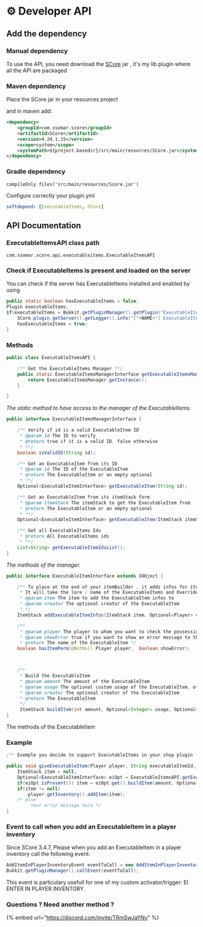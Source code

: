 # ⚙️ Developer API

## Add the dependency

### Manual dependency

To use the API, you need download the [SCore](https://modrinth.com/plugin/score) jar , it's my lib plugin where all the API are packaged

### Maven dependency

Place the SCore jar in your resources project

and in maven add:

```xml
<dependency>
    <groupId>com.ssomar.score</groupId>
    <artifactId>SCore</artifactId>
    <version>4.24.1.15</version>
    <scope>system</scope>
    <systemPath>${project.basedir}/src/main/resources/SCore.jar</systemPath>
</dependency>
```

### Gradle dependency

```
compileOnly files('src/main/resources/Score.jar')
```

Configure correctly your plugin.yml

```yaml
softdepend: [ExecutableItems, SCore]
```

## API Documentation

### ExecutableItemsAPI class path

`com.ssomar.score.api.executableitems.ExecutableItemsAPI`

### Check if ExecutableItems is present and loaded on the server

You can check if the server has ExecutableItems installed and enabled by using

```java
public static boolean hasExecutableItems = false;
Plugin executableItems;
if(executableItems = Bukkit.getPluginManager().getPlugin("ExecutableItems") != null && executableItems.isEnabled()) {
    SCore.plugin.getServer().getLogger().info("["+NAME+"] ExecutableItems hooked !");
    hasExecutableItems = true;
}
```



### Methods

```java
public class ExecutableItemsAPI {

    /** Get the ExecutableItems Manager **/
    public static ExecutableItemsManagerInterface getExecutableItemsManager() {
        return ExecutableItemsManager.getInstance();
    }

}
```

_The static method to have access to the manager of the ExecutableItems._



```java
public interface ExecutableItemsManagerInterface {

    /** Verify if id is a valid ExecutableItem ID
     * @param id The ID to verify
     * @return true if it is a valid ID, false otherwise
     * **/
    boolean isValidID(String id);

    /** Get an ExecutableItem from its ID
     * @param id The ID of the ExecutableItem
     * @return The ExecutableItem or an empty optional
     * **/
    Optional<ExecutableItemInterface> getExecutableItem(String id);

    /** Get an ExecutableItem from its itemStack form
     * @param itemStack The itemStack to get the ExecutableItem from
     * @return The ExecutableItem or an empty optional
     * **/
    Optional<ExecutableItemInterface> getExecutableItem(ItemStack itemStack);

    /** Get all ExecutableItems Ids
     * @return All ExecutableItems ids
     * **/
    List<String> getExecutableItemIdsList();
}
```

_The methods of the manager._



```java
public interface ExecutableItemInterface extends SObject {

    /** To place at the end of your itemBuilder , it adds infos for item to be recognized as an ExecutableItem
     * It will take the lore / name of the ExecutableItems and Override yours (But it doesn't override the customModeldata tag)
     * @param item The item to add the ExecutableItem infos to
     * @param creator The optional creator of the ExecutableItem
     * */
    ItemStack addExecutableItemInfos(ItemStack item, Optional<Player> creator);

    /**
     * @param player The player to whom you want to check the possession of the permission
     * @param showError true if you want to show an error message to the player if he doesn't have the permission
     * @return The name of the ExecutableItem */
    boolean hasItemPerm(@NotNull Player player,  boolean showError);



    /**
     * Build the ExecutableItem
     * @param amount The amount of the ExecutableItem
     * @param usage The optional custom usage of the ExecutableItem, otherwise it will use the default one
     * @param creator The optional creator of the ExecutableItem
     * @return The ExecutableItem
     */
     ItemStack buildItem(int amount, Optional<Integer> usage, Optional<Player> creator);
}
```

The methods of the ExecutableItem



### Example

```java
/** Exemple you decide to support ExecutableItems in your shop plugin **/

public void giveExecutableItem(Player player, String executableItemId, int amount){
    ItemStack item = null;
    Optional<ExecutableItemInterface> eiOpt = ExecutableItemsAPI.getExecutableItemsManager().getExecutableItem(executableItemId);
    if(eiOpt.isPresent()) item = eiOpt.get().buildItem(amount, Optional.empty(), Optional.of(player));
    if(item != null)
        player.getInventory().addItem(item);
    /* else
         Your error message here */
}
```



### Event to call when you add an ExecutableItem in a player inventory

Since SCore 3.4.7, Please when you add an ExecutableItem in a player inventory call the following event:

```java
AddItemInPlayerInventoryEvent eventToCall = new AddItemInPlayerInventoryEvent(player, itemStack, firstEmptySlot);
Bukkit.getPluginManager().callEvent(eventToCall);
```

This event is particulary usefull for one of my custom activator/trigger:  EI ENTER IN PLAYER INVENTORY.

### Questions ? Need another method ?

{% embed url="https://discord.com/invite/TRmSwJaYNv" %}
